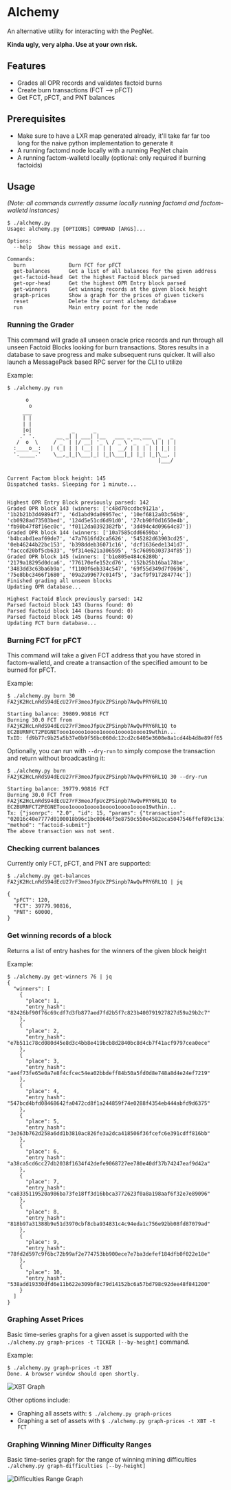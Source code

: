 # Alchemy

An alternative utility for interacting with the PegNet.

**Kinda ugly, very alpha. Use at your own risk.**

## Features
- Grades all OPR records and validates factoid burns
- Create burn transactions (FCT --> pFCT)
- Get FCT, pFCT, and PNT balances

## Prerequisites
- Make sure to have a LXR map generated already, it'll take far far too long for the naive python implementation to generate it
- A running factomd node locally with a running PegNet chain
- A running factom-walletd locally (optional: only required if burning factoids)

## Usage
*(Note: all commands currently assume locally running factomd and factom-walletd instances)*
```
$ ./alchemy.py
Usage: alchemy.py [OPTIONS] COMMAND [ARGS]...

Options:
  --help  Show this message and exit.

Commands:
  burn              Burn FCT for pFCT
  get-balances      Get a list of all balances for the given address
  get-factoid-head  Get the highest Factoid block parsed
  get-opr-head      Get the highest OPR Entry block parsed
  get-winners       Get winning records at the given block height
  graph-prices      Show a graph for the prices of given tickers
  reset             Delete the current alchemy database
  run               Main entry point for the node
```

### Running the Grader
This command will grade all unseen oracle price records and run through all unseen Factoid Blocks looking for burn transactions. Stores results in a database to save progress and make subsequent runs quicker. It will also launch a MessagePack based RPC server for the CLI to utilize

Example:
```
$ ./alchemy.py run

      o
       o
     ___
     | |
     | |
     |o|             _      _
    .' '.       __ _| | ___| |__   ___ _ __ ___  _   _
   /  o  \     / _` | |/ __| '_ \ / _ \ '_ ` _ \| | | |
  :____o__:   | (_| | | (__| | | |  __/ | | | | | |_| |
  '._____.'    \__,_|_|\___|_| |_|\___|_| |_| |_|\__, |
                                                 |___/


Current Factom block height: 145
Dispatched tasks. Sleeping for 1 minute...


Highest OPR Entry Block previously parsed: 142
Graded OPR block 143 (winners: ['c48d70ccdbc9121a', '1b2b21b3d49894f7', '6d1abd9da09957ec', '10ef6812a03c56b9', 'cb0928ad73503bed', '124d5e51cd6d91d0', '27cb90f0d1650e4b', 'fb90b47f8f16ec0c', 'f0112da0392382fb', '3d494c4d09664c87'])
Graded OPR block 144 (winners: ['10a7585cdd6659ba', 'b4bcabd1eaf69de7', '47a7616fd2ca5626', '545282d63903cd25', '0eb46244b22bc153', 'b398ddeb36071c16', 'dcf1636ede1341d7', 'facccd20bf5cb633', '9f314e621a306595', '5c7609b303734f85'])
Graded OPR block 145 (winners: ['b1e805e484c6280b', '2179a18295d0dca6', '776170efe152cd76', '152b25b16ba178be', '3483dd3c63ba6b9a', 'f1100f6eb334c547', '69f55d349d7f0696', '75e8bbc3466f1680', '09a2a99677c014f5', '3acf9f917284774c'])
Finished grading all unseen blocks
Updating OPR database...

Highest Factoid Block previously parsed: 142
Parsed factoid block 143 (burns found: 0)
Parsed factoid block 144 (burns found: 0)
Parsed factoid block 145 (burns found: 0)
Updating FCT burn database...
```

### Burning FCT for pFCT
This command will take a given FCT address that you have stored in factom-walletd, and create a transaction of the specified amount to be burned for pFCT.

Example:
```
$ ./alchemy.py burn 30 FA2jK2HcLnRdS94dEcU27rF3meoJfpUcZPSinpb7AwQvPRY6RL1Q

Starting balance: 39809.90816 FCT
Burning 30.0 FCT from FA2jK2HcLnRdS94dEcU27rF3meoJfpUcZPSinpb7AwQvPRY6RL1Q to EC2BURNFCT2PEGNETooo1oooo1oooo1oooo1oooo1oooo19wthin...
TxID: fd9b77c9b25a5b37e0b9f56bc060dc12cd2c6405e3608e8a1cd44b4d8e89ff65
```

Optionally, you can run with `--dry-run` to simply compose the transaction and return without broadcasting it:
```
$ ./alchemy.py burn FA2jK2HcLnRdS94dEcU27rF3meoJfpUcZPSinpb7AwQvPRY6RL1Q 30 --dry-run

Starting balance: 39779.90816 FCT
Burning 30.0 FCT from FA2jK2HcLnRdS94dEcU27rF3meoJfpUcZPSinpb7AwQvPRY6RL1Q to EC2BURNFCT2PEGNETooo1oooo1oooo1oooo1oooo1oooo19wthin...
Tx: {"jsonrpc": "2.0", "id": 15, "params": {"transaction": "02016c40e7777d0100018b96c1bc00646f3e8750c550e4582eca5047546ffef89c13a175985e320232bacac81cc4280037399721298d77984585040ea61055377039a4c3f3e2cd48c46ff643d50fd64f01718b5edd2914acc2e4677f336c1a32736e5e9bde13663e6413894f57ec272e285c500f77e0975099512cc53a27591fa9bc09a7a972d07d645a15034d55361e6ff805da5113bbf604de7cf19f601702c8ca2efad22d18059be72b940679560f0d"}, "method": "factoid-submit"}
The above transaction was not sent.
```


### Checking current balances
Currently only FCT, pFCT, and PNT are supported:
```
$ ./alchemy.py get-balances FA2jK2HcLnRdS94dEcU27rF3meoJfpUcZPSinpb7AwQvPRY6RL1Q | jq

{
  "pFCT": 120,
  "FCT": 39779.90816,
  "PNT": 60000,
}
```


### Get winning records of a block
Returns a list of entry hashes for the winners of the given block height

Example:
```
$ ./alchemy.py get-winners 76 | jq
{
  "winners": [
    {
      "place": 1,
      "entry_hash": "82426bf90f76c69cdf7d3fb877aed7fd2b5f7c823b400791927827d59a29b2c7"
    },
    {
      "place": 2,
      "entry_hash": "e7b511c78cd080d45e8d3c4bb8e419bcb8d2840bc8d4cb7f41acf9797cea0ece"
    },
    {
      "place": 3,
      "entry_hash": "ae4f73fe65e0a7e8f4cfcec54ea02bbdeff84b50a5fd0d8e748a8d4e24ef7219"
    },
    {
      "place": 4,
      "entry_hash": "547bcd4bfd08468642fa0472cd8f1a244859f74e0288f4354eb444abfd9d6375"
    },
    {
      "place": 5,
      "entry_hash": "3e363b762d258a6dd1b3810ac826fe3a2dca418506f36fcefc6e391cdff816bb"
    },
    {
      "place": 6,
      "entry_hash": "a38ca5cd6cc27db2038f1634f42defe9068727ee780e40df37b74247eaf9d42a"
    },
    {
      "place": 7,
      "entry_hash": "ca8335119520a986ba73fe18ff3d16bbca3772623f0a8a198aaf6f32e7e89096"
    },
    {
      "place": 8,
      "entry_hash": "818b97a31388b9e51d3970cbf8cba934831c4c94eda1c756e92bb08fd87079ad"
    },
    {
      "place": 9,
      "entry_hash": "78fd2d597c9f6bc72b99af2e774753bb900ece7e7ba3defef184dfb0f022e18e"
    },
    {
      "place": 10,
      "entry_hash": "538add19330dfd6e11b622e309bf8c79d14152bc6a57bd798c92dee48f841200"
    }
  ]
}
```

### Graphing Asset Prices
Basic time-series graphs for a given asset is supported with the `./alchemy.py graph-prices -t TICKER [--by-height]` command.

Example:
```
$ ./alchemy.py graph-prices -t XBT
Done. A browser window should open shortly.
```

![XBT Graph](README_assets/xbt_graph.png)

Other options include:
- Graphing all assets with: `$ ./alchemy.py graph-prices`
- Graphing a set of assets with `$ ./alchemy.py graph-prices -t XBT -t FCT`

### Graphing Winning Miner Difficulty Ranges
Basic time-series graph for the range of winning mining difficulties `./alchemy.py graph-difficulties [--by-height]`

![Difficulties Range Graph](README_assets/difficulties_graph.png)
